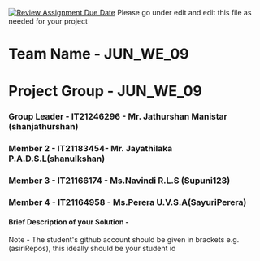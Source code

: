 [![Review Assignment Due Date](https://classroom.github.com/assets/deadline-readme-button-24ddc0f5d75046c5622901739e7c5dd533143b0c8e959d652212380cedb1ea36.svg)](https://classroom.github.com/a/2d9khxo6)
Please go under edit and edit this file as needed for your project

# Team Name - JUN_WE_09
# Project Group - JUN_WE_09
### Group Leader - IT21246296 - Mr. Jathurshan Manistar (shanjathurshan)
### Member 2 - IT21183454- Mr. Jayathilaka P.A.D.S.L(shanulkshan)
### Member 3 - IT21166174 - Ms.Navindi R.L.S (Supuni123)
### Member 4 - IT21164958 - Ms.Perera U.V.S.A(SayuriPerera)

#### Brief Description of your Solution - 

Note - The student's github account should be given in brackets e.g. (asiriRepos), this ideally should be your student id 

